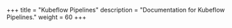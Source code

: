 +++
title = "Kubeflow Pipelines"
description = "Documentation for Kubeflow Pipelines."
weight = 60
+++
